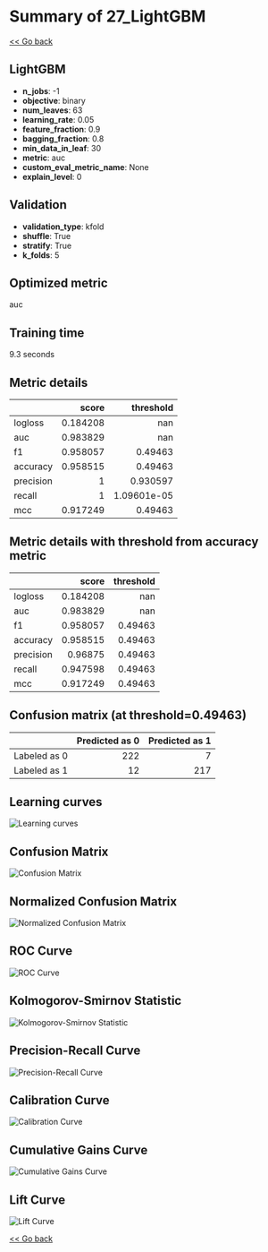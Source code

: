 # Summary of 27_LightGBM

[<< Go back](../README.md)


## LightGBM
- **n_jobs**: -1
- **objective**: binary
- **num_leaves**: 63
- **learning_rate**: 0.05
- **feature_fraction**: 0.9
- **bagging_fraction**: 0.8
- **min_data_in_leaf**: 30
- **metric**: auc
- **custom_eval_metric_name**: None
- **explain_level**: 0

## Validation
 - **validation_type**: kfold
 - **shuffle**: True
 - **stratify**: True
 - **k_folds**: 5

## Optimized metric
auc

## Training time

9.3 seconds

## Metric details
|           |    score |     threshold |
|:----------|---------:|--------------:|
| logloss   | 0.184208 | nan           |
| auc       | 0.983829 | nan           |
| f1        | 0.958057 |   0.49463     |
| accuracy  | 0.958515 |   0.49463     |
| precision | 1        |   0.930597    |
| recall    | 1        |   1.09601e-05 |
| mcc       | 0.917249 |   0.49463     |


## Metric details with threshold from accuracy metric
|           |    score |   threshold |
|:----------|---------:|------------:|
| logloss   | 0.184208 |   nan       |
| auc       | 0.983829 |   nan       |
| f1        | 0.958057 |     0.49463 |
| accuracy  | 0.958515 |     0.49463 |
| precision | 0.96875  |     0.49463 |
| recall    | 0.947598 |     0.49463 |
| mcc       | 0.917249 |     0.49463 |


## Confusion matrix (at threshold=0.49463)
|              |   Predicted as 0 |   Predicted as 1 |
|:-------------|-----------------:|-----------------:|
| Labeled as 0 |              222 |                7 |
| Labeled as 1 |               12 |              217 |

## Learning curves
![Learning curves](learning_curves.png)
## Confusion Matrix

![Confusion Matrix](confusion_matrix.png)


## Normalized Confusion Matrix

![Normalized Confusion Matrix](confusion_matrix_normalized.png)


## ROC Curve

![ROC Curve](roc_curve.png)


## Kolmogorov-Smirnov Statistic

![Kolmogorov-Smirnov Statistic](ks_statistic.png)


## Precision-Recall Curve

![Precision-Recall Curve](precision_recall_curve.png)


## Calibration Curve

![Calibration Curve](calibration_curve_curve.png)


## Cumulative Gains Curve

![Cumulative Gains Curve](cumulative_gains_curve.png)


## Lift Curve

![Lift Curve](lift_curve.png)



[<< Go back](../README.md)
